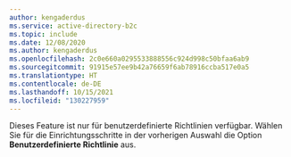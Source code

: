 ```yaml
---
author: kengaderdus
ms.service: active-directory-b2c
ms.topic: include
ms.date: 12/08/2020
ms.author: kengaderdus
ms.openlocfilehash: 2c0e660a0295533888556c924d998c50bfaa6ab9
ms.sourcegitcommit: 91915e57ee9b42a76659f6ab78916ccba517e0a5
ms.translationtype: HT
ms.contentlocale: de-DE
ms.lasthandoff: 10/15/2021
ms.locfileid: "130227959"
---
```

Dieses Feature ist nur für benutzerdefinierte Richtlinien verfügbar. Wählen Sie für die Einrichtungsschritte in der vorherigen Auswahl die Option **Benutzerdefinierte Richtlinie** aus.
